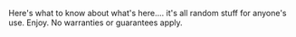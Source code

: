Here's what to know about what's here.... it's all random stuff for anyone's use. Enjoy. No warranties or guarantees apply.
